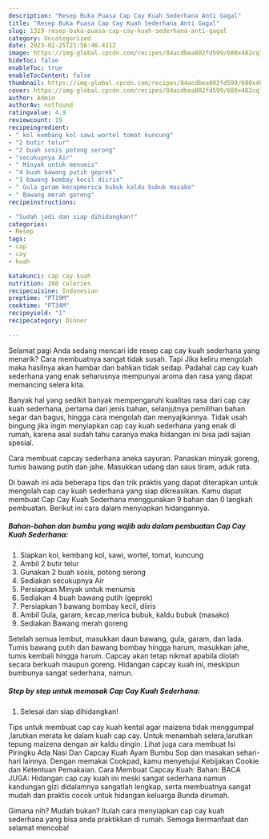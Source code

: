 ```yaml
---
description: "Resep Buka Puasa Cap Cay Kuah Sederhana Anti Gagal"
title: "Resep Buka Puasa Cap Cay Kuah Sederhana Anti Gagal"
slug: 1319-resep-buka-puasa-cap-cay-kuah-sederhana-anti-gagal
category: Uncategorized
date: 2023-02-25T21:56:46.411Z
image: https://img-global.cpcdn.com/recipes/84acdbea802fd599/680x482cq70/cap-cay-kuah-sederhana-foto-resep-utama.jpg
hideToc: false
enableToc: true
enableTocContent: false
thumbnail: https://img-global.cpcdn.com/recipes/84acdbea802fd599/680x482cq70/cap-cay-kuah-sederhana-foto-resep-utama.jpg
cover: https://img-global.cpcdn.com/recipes/84acdbea802fd599/680x482cq70/cap-cay-kuah-sederhana-foto-resep-utama.jpg
author: Admin
authorAv: notfound
ratingvalue: 4.9
reviewcount: 19
recipeingredient:
- " kol kembang kol sawi wortel tomat kuncung"
- "2 butir telur"
- "2 buah sosis potong serong"
- "secukupnya Air"
- " Minyak untuk menumis"
- "4 buah bawang putih geprek"
- "1 bawang bombay kecil diiris"
- " Gula garam kecapmerica bubuk kaldu bubuk masako"
- " Bawang merah goreng"
recipeinstructions:

- "Sudah jadi dan siap dihidangkan!"
categories:
- Resep
tags:
- cap
- cay
- kuah

katakunci: cap cay kuah 
nutrition: 168 calories
recipecuisine: Indonesian
preptime: "PT19M"
cooktime: "PT34M"
recipeyield: "1"
recipecategory: Dinner

---
```



Selamat pagi Anda sedang mencari ide resep cap cay kuah sederhana yang menarik? Cara membuatnya sangat tidak susah. Tapi Jika keliru mengolah maka hasilnya akan hambar dan bahkan tidak sedap. Padahal cap cay kuah sederhana yang enak seharusnya mempunyai aroma dan rasa yang dapat memancing selera kita.


Banyak hal yang sedikit banyak mempengaruhi kualitas rasa dari cap cay kuah sederhana, pertama dari jenis bahan, selanjutnya pemilihan bahan segar dan bagus, hingga cara mengolah dan menyajikannya. Tidak usah bingung jika ingin menyiapkan cap cay kuah sederhana yang enak di rumah, karena asal sudah tahu caranya maka hidangan ini bisa jadi sajian spesial.

Cara membuat capcay sederhana aneka sayuran. Panaskan minyak goreng, tumis bawang putih dan jahe. Masukkan udang dan saus tiram, aduk rata.


Di bawah ini ada beberapa tips dan trik praktis yang dapat diterapkan untuk mengolah cap cay kuah sederhana yang siap dikreasikan. Kamu dapat membuat Cap Cay Kuah Sederhana menggunakan 9 bahan dan 0 langkah pembuatan. Berikut ini cara dalam menyiapkan hidangannya.

<!--inarticleads1-->

##### Bahan-bahan dan bumbu yang wajib ada dalam pembuatan Cap Cay Kuah Sederhana:

1. Siapkan  kol, kembang kol, sawi, wortel, tomat, kuncung
1. Ambil 2 butir telur
1. Gunakan 2 buah sosis, potong serong
1. Sediakan secukupnya Air
1. Persiapkan  Minyak untuk menumis
1. Sediakan 4 buah bawang putih (geprek)
1. Persiapkan 1 bawang bombay kecil, diiris
1. Ambil  Gula, garam, kecap,merica bubuk, kaldu bubuk (masako)
1. Sediakan  Bawang merah goreng


Setelah semua lembut, masukkan daun bawang, gula, garam, dan lada. Tumis bawang putih dan bawang bombay hingga harum, masukkan jahe, tumis kembali hingga harum. Capcay akan tetap nikmat apabila diolah secara berkuah maupun goreng. Hidangan capcay kuah ini, meskipun bumbunya sangat sederhana, namun. 

<!--inarticleads2-->

##### Step by step untuk memasak Cap Cay Kuah Sederhana:


1. Selesai dan siap dihidangkan!

Tips untuk membuat cap cay kuah kental agar maizena tidak menggumpal ,larutkan merata ke dalam kuah cap cay. Untuk menambah selera,larutkan tepung maizena dengan air kaldu dingin. Lihat juga cara membuat Isi Piringku Ada Nasi Dan Capcay Kuah Ayam Bumbu Sop dan masakan sehari-hari lainnya. Dengan memakai Cookpad, kamu menyetujui Kebijakan Cookie dan Ketentuan Pemakaian. Cara Membuat Capcay Kuah: Bahan: BACA JUGA: Hidangan cap cay kuah ini meski sangat sederhana namun kandungan gizi didalamnya sangatlah lengkap, serta membuatnya sangat mudah dan praktis cocok untuk hidangan keluarga Bunda dirumah. 

Gimana nih? Mudah bukan? Itulah cara menyiapkan cap cay kuah sederhana yang bisa anda praktikkan di rumah. Semoga bermanfaat dan selamat mencoba!
